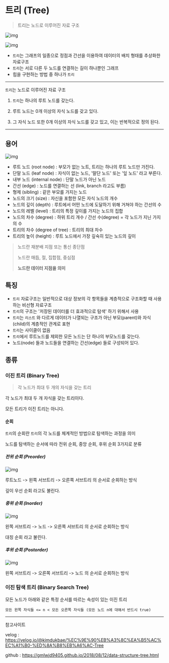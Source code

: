 # 트리 (Tree)

> 트리는 노드로 이루어진 자료 구조

![img](https://velog.velcdn.com/images%2Fkimdukbae%2Fpost%2F4680ea5f-ce25-492c-9358-c780bb98611d%2Fimage.png)

![img](https://velog.velcdn.com/images%2Fkimdukbae%2Fpost%2Ffefd2e62-bc4f-427a-a364-2ebc0b0c5c70%2Fimage.png)

- `트리`는 그래프의 일종으로 정점과 간선을 이용하여 데이터의 배치 형태를 추상화한 자료구조
- `트리`는 서로 다른 두 노드를 연결하는 길이 하나뿐인 그래프
- 힙을 구현하는 방법 중 하나가 `트리`

----

`트리`는 노드로 이루어진 자료 구조

1. `트리`는 하나의 루트 노드를 갖는다.
2. 루트 노드는 0개 이상의 자식 노드를 갖고 있다.

3. 그 자식 노드 또한 0개 이상의 자식 노드를 갖고 있고, 이는 반복적으로 정의 된다.

----

## 용어

![img](https://gmlwjd9405.github.io/images/data-structure-tree/tree-terms.png)

- 루트 노드 (root node) : 부모가 없는 노트, 트리는 하나의 루트 노드만 가진다.
- 단말 노드 (leaf node) : 자식이 없는 노드, '말단 노드' 또는 '잎 노드' 라고 부른다.
- 내부 노드 (internal node) : 단말 노드가 아닌 노드
- 간선 (edge) : 노드를 연결하는 선 (link, branch 라고도 부름)
- 형제 (sibling) : 같은 부모를 가지는 노드
- 노드의 크기 (size) : 자신을 포함한 모든 자식 노드의 개수
- 노드의 깊이 (depth) : 루트에서 어떤 노드에 도달하기 위해 거쳐야 하는 간선의 수
- 노드의 레벨 (level) : 트리의 특정 깊이를 가지는 노드의 집합
- 노드의 차수 (degree) : 하위 트리 개수 / 간선 수(degree) = 각 노드가 지닌 가지의 수
- 트리의 차수 (degree of tree) : 트리의 최대 차수
- 트리의 높이 (height) : 루트 노드에서 가장 깊숙히 있는 노드의 깊이



> 노드란 재분배 지점 또는 통신 종단점
>
> 노드란 매듭, 절, 집합점, 중심점
>
> **노드란 데이터 지점을 의미**



## 특징

- `트리` 자료구조는 일반적으로 대상 정보의 각 항목들을 계층적으로 구조화할 때 사용하는 비선형 자료구조
- `트리`의 구조는 '저장된 데이터를 더 효과적으로 탐색' 하기 위해서 사용
- `트리`는 `리스트` 와 다르게 데이터가 나열되는 구조가 아닌 부모(parent)와 자식(child)의 계층적인 관계로 표현
- `트리`는 사이클이 없음
- `트리`에서 루트노드를 제외한 모든 노드는 단 하나의 부모노드를 갖는다.
- 노드(node) 들과 노드들을 연결하는 간선(edge) 들로 구성되어 있다.



## 종류



### 이진 트리 (Binary Tree)

> 각 노드가 최대 두 개의 자식을 갖는 트리

각 노드가 최대 두 개 자식을 갖는 트리이다.

모든 트리가 이진 트리는 아니다.



#### 순회

`트리`의 순회란 `트리`의 각 노드를 체계적인 방법으로 탐색하는 과정을 의미

노드를 탐색하는 순서에 따라 전위 순회, 중앙 순회, 후위 순회 3가지로 분류



##### 전위 순회 (Preorder)

![img](https://upload.wikimedia.org/wikipedia/commons/a/ac/Preorder-traversal.gif)

루트노드 -> 왼쪽 서브트리 -> 오른쪽 서브트리 의 순서로 순회하는 방식

깊이 우선 순회 라고도 불린다.



##### 중위 순회 (Inorder)

![img](https://upload.wikimedia.org/wikipedia/commons/4/48/Inorder-traversal.gif)

왼쪽 서브트리 -> 노드 -> 오른쪽 서브트리 의 순서로 순회하는 방식

대칭 순회 라고 불린다.



##### 후위 순회 (Postorder)

![img](https://upload.wikimedia.org/wikipedia/commons/2/28/Postorder-traversal.gif)

왼쪽 서브트리 -> 오른쪽 서브트리 -> 노드 의 순서로 순회하는 방식



### 이진 탐색 트리 (Binary Search Tree)

모든 노드가 아래와 같은 특정 순서를 따르는 속성이 있는 이진 트리

`모든 왼쪽 자식들 <= n < 모든 오른쪽 자식들 (모든 노드 n에 대해서 반드시 true)`





----

참고사이트

velog : https://velog.io/@kimdukbae/%EC%9E%90%EB%A3%8C%EA%B5%AC%EC%A1%B0-%ED%8A%B8%EB%A6%AC-Tree

github : https://gmlwjd9405.github.io/2018/08/12/data-structure-tree.html